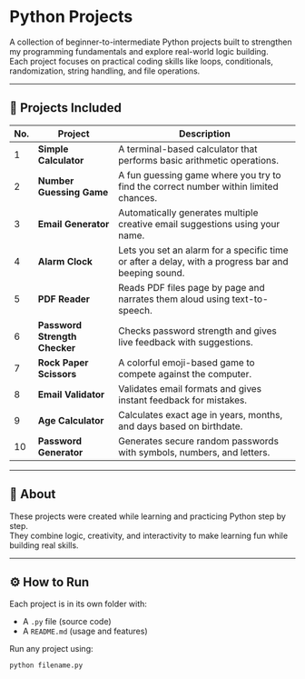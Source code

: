 # Python Projects

A collection of beginner-to-intermediate Python projects built to strengthen my programming fundamentals and explore real-world logic building.  
Each project focuses on practical coding skills like loops, conditionals, randomization, string handling, and file operations.

---

## 🧩 Projects Included

| No. | Project | Description |
|-----|----------|-------------|
| 1 | **Simple Calculator** | A terminal-based calculator that performs basic arithmetic operations. |
| 2 | **Number Guessing Game** | A fun guessing game where you try to find the correct number within limited chances. |
| 3 | **Email Generator** | Automatically generates multiple creative email suggestions using your name. |
| 4 | **Alarm Clock** | Lets you set an alarm for a specific time or after a delay, with a progress bar and beeping sound. |
| 5 | **PDF Reader** | Reads PDF files page by page and narrates them aloud using text-to-speech. |
| 6 | **Password Strength Checker** | Checks password strength and gives live feedback with suggestions. |
| 7 | **Rock Paper Scissors** | A colorful emoji-based game to compete against the computer. |
| 8 | **Email Validator** | Validates email formats and gives instant feedback for mistakes. |
| 9 | **Age Calculator** | Calculates exact age in years, months, and days based on birthdate. |
| 10 | **Password Generator** | Generates secure random passwords with symbols, numbers, and letters. |

---

## 🧠 About
These projects were created while learning and practicing Python step by step.  
They combine logic, creativity, and interactivity to make learning fun while building real skills.

---

## ⚙️ How to Run
Each project is in its own folder with:
- A `.py` file (source code)  
- A `README.md` (usage and features)  

Run any project using:
```bash
python filename.py
